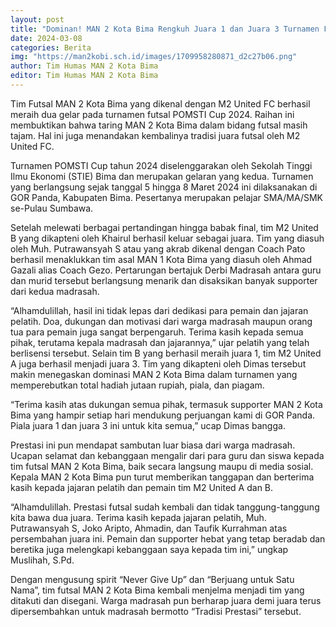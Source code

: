 ```yaml
---
layout: post
title: "Dominan! MAN 2 Kota Bima Rengkuh Juara 1 dan Juara 3 Turnamen Futsal se-Pulau Sumbawa"
date: 2024-03-08
categories: Berita
img: "https://man2kobi.sch.id/images/1709958280871_d2c27b06.png"
author: Tim Humas MAN 2 Kota Bima
editor: Tim Humas MAN 2 Kota Bima
---
```



Tim Futsal MAN 2 Kota Bima yang dikenal dengan M2 United FC berhasil meraih dua gelar pada turnamen futsal POMSTI Cup 2024. Raihan ini membuktikan bahwa taring MAN 2 Kota Bima dalam bidang futsal masih tajam. Hal ini juga menandakan kembalinya tradisi juara futsal oleh M2 United FC.


Turnamen POMSTI Cup tahun 2024 diselenggarakan oleh Sekolah Tinggi Ilmu Ekonomi (STIE) Bima dan merupakan gelaran yang kedua. Turnamen yang berlangsung sejak tanggal 5 hingga 8 Maret 2024 ini dilaksanakan di GOR Panda, Kabupaten Bima. Pesertanya merupakan pelajar SMA/MA/SMK se-Pulau Sumbawa.


Setelah melewati berbagai pertandingan hingga babak final, tim M2 United B yang dikapteni oleh Khairul berhasil keluar sebagai juara. Tim yang diasuh oleh Muh. Putrawansyah S atau yang akrab dikenal dengan Coach Pato berhasil menaklukkan tim asal MAN 1 Kota Bima yang diasuh oleh Ahmad Gazali alias Coach Gezo. Pertarungan bertajuk Derbi Madrasah antara guru dan murid tersebut berlangsung menarik dan disaksikan banyak supporter dari kedua madrasah.


“Alhamdulillah, hasil ini tidak lepas dari dedikasi para pemain dan jajaran pelatih. Doa, dukungan dan motivasi dari warga madrasah maupun orang tua para pemain juga sangat berpengaruh. Terima kasih kepada semua pihak, terutama kepala madrasah dan jajarannya,” ujar pelatih yang telah berlisensi tersebut.
Selain tim B yang berhasil meraih juara 1, tim M2 United A juga berhasil menjadi juara 3. Tim yang dikapteni oleh Dimas tersebut makin menegaskan dominasi MAN 2 Kota Bima dalam turnamen yang memperebutkan total hadiah jutaan rupiah, piala, dan piagam.


“Terima kasih atas dukungan semua pihak, termasuk supporter MAN 2 Kota Bima yang hampir setiap hari mendukung perjuangan kami di GOR Panda. Piala juara 1 dan juara 3 ini untuk kita semua,” ucap Dimas bangga.


Prestasi ini pun mendapat sambutan luar biasa dari warga madrasah. Ucapan selamat dan kebanggaan mengalir dari para guru dan siswa kepada tim futsal MAN 2 Kota Bima, baik secara langsung maupu di media sosial. Kepala MAN 2 Kota Bima pun turut memberikan tanggapan dan berterima kasih kepada jajaran pelatih dan pemain tim M2 United A dan B.


“Alhamdulillah. Prestasi futsal sudah kembali dan tidak tanggung-tanggung kita bawa dua juara. Terima kasih kepada jajaran pelatih, Muh. Putrawansyah S, Joko Aripto, Ahmadin, dan Taufik Kurrahman atas persembahan juara ini. Pemain dan supporter hebat yang tetap beradab dan beretika juga melengkapi kebanggaan saya kepada tim ini,” ungkap Muslihah, S.Pd.


Dengan mengusung spirit “Never Give Up” dan “Berjuang untuk Satu Nama”, tim futsal MAN 2 Kota Bima kembali menjelma menjadi tim yang ditakuti dan disegani. Warga madrasah pun berharap juara demi juara terus dipersembahkan untuk madrasah bermotto “Tradisi Prestasi” tersebut.
